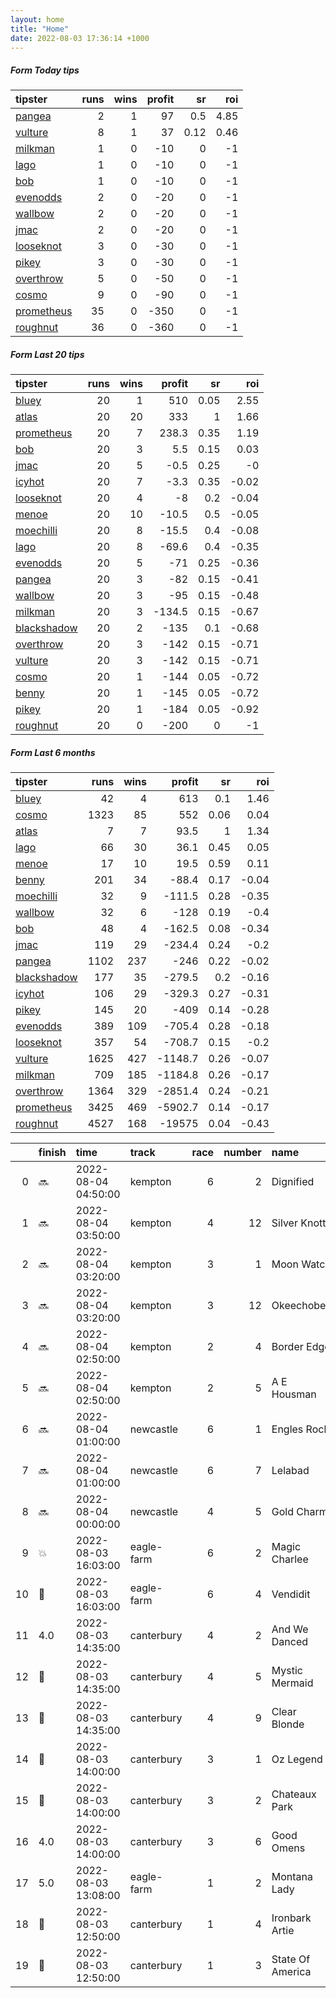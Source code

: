 ```yaml
---   
layout: home  
title: "Home"   
date: 2022-08-03 17:36:14 +1000  
---   
```



##### Form Today tips   

| tipster                                                       |   runs |   wins |   profit |   sr |   roi |
|:--------------------------------------------------------------|-------:|-------:|---------:|-----:|------:|
| [pangea](https://mrwayneo.github.io/tips/pangea.html)         |      2 |      1 |       97 | 0.5  |  4.85 |
| [vulture](https://mrwayneo.github.io/tips/vulture.html)       |      8 |      1 |       37 | 0.12 |  0.46 |
| [milkman](https://mrwayneo.github.io/tips/milkman.html)       |      1 |      0 |      -10 | 0    | -1    |
| [lago](https://mrwayneo.github.io/tips/lago.html)             |      1 |      0 |      -10 | 0    | -1    |
| [bob](https://mrwayneo.github.io/tips/bob.html)               |      1 |      0 |      -10 | 0    | -1    |
| [evenodds](https://mrwayneo.github.io/tips/evenodds.html)     |      2 |      0 |      -20 | 0    | -1    |
| [wallbow](https://mrwayneo.github.io/tips/wallbow.html)       |      2 |      0 |      -20 | 0    | -1    |
| [jmac](https://mrwayneo.github.io/tips/jmac.html)             |      2 |      0 |      -20 | 0    | -1    |
| [looseknot](https://mrwayneo.github.io/tips/looseknot.html)   |      3 |      0 |      -30 | 0    | -1    |
| [pikey](https://mrwayneo.github.io/tips/pikey.html)           |      3 |      0 |      -30 | 0    | -1    |
| [overthrow](https://mrwayneo.github.io/tips/overthrow.html)   |      5 |      0 |      -50 | 0    | -1    |
| [cosmo](https://mrwayneo.github.io/tips/cosmo.html)           |      9 |      0 |      -90 | 0    | -1    |
| [prometheus](https://mrwayneo.github.io/tips/prometheus.html) |     35 |      0 |     -350 | 0    | -1    |
| [roughnut](https://mrwayneo.github.io/tips/roughnut.html)     |     36 |      0 |     -360 | 0    | -1    |

##### Form Last 20 tips   

| tipster                                                         |   runs |   wins |   profit |   sr |   roi |
|:----------------------------------------------------------------|-------:|-------:|---------:|-----:|------:|
| [bluey](https://mrwayneo.github.io/tips/bluey.html)             |     20 |      1 |    510   | 0.05 |  2.55 |
| [atlas](https://mrwayneo.github.io/tips/atlas.html)             |     20 |     20 |    333   | 1    |  1.66 |
| [prometheus](https://mrwayneo.github.io/tips/prometheus.html)   |     20 |      7 |    238.3 | 0.35 |  1.19 |
| [bob](https://mrwayneo.github.io/tips/bob.html)                 |     20 |      3 |      5.5 | 0.15 |  0.03 |
| [jmac](https://mrwayneo.github.io/tips/jmac.html)               |     20 |      5 |     -0.5 | 0.25 | -0    |
| [icyhot](https://mrwayneo.github.io/tips/icyhot.html)           |     20 |      7 |     -3.3 | 0.35 | -0.02 |
| [looseknot](https://mrwayneo.github.io/tips/looseknot.html)     |     20 |      4 |     -8   | 0.2  | -0.04 |
| [menoe](https://mrwayneo.github.io/tips/menoe.html)             |     20 |     10 |    -10.5 | 0.5  | -0.05 |
| [moechilli](https://mrwayneo.github.io/tips/moechilli.html)     |     20 |      8 |    -15.5 | 0.4  | -0.08 |
| [lago](https://mrwayneo.github.io/tips/lago.html)               |     20 |      8 |    -69.6 | 0.4  | -0.35 |
| [evenodds](https://mrwayneo.github.io/tips/evenodds.html)       |     20 |      5 |    -71   | 0.25 | -0.36 |
| [pangea](https://mrwayneo.github.io/tips/pangea.html)           |     20 |      3 |    -82   | 0.15 | -0.41 |
| [wallbow](https://mrwayneo.github.io/tips/wallbow.html)         |     20 |      3 |    -95   | 0.15 | -0.48 |
| [milkman](https://mrwayneo.github.io/tips/milkman.html)         |     20 |      3 |   -134.5 | 0.15 | -0.67 |
| [blackshadow](https://mrwayneo.github.io/tips/blackshadow.html) |     20 |      2 |   -135   | 0.1  | -0.68 |
| [overthrow](https://mrwayneo.github.io/tips/overthrow.html)     |     20 |      3 |   -142   | 0.15 | -0.71 |
| [vulture](https://mrwayneo.github.io/tips/vulture.html)         |     20 |      3 |   -142   | 0.15 | -0.71 |
| [cosmo](https://mrwayneo.github.io/tips/cosmo.html)             |     20 |      1 |   -144   | 0.05 | -0.72 |
| [benny](https://mrwayneo.github.io/tips/benny.html)             |     20 |      1 |   -145   | 0.05 | -0.72 |
| [pikey](https://mrwayneo.github.io/tips/pikey.html)             |     20 |      1 |   -184   | 0.05 | -0.92 |
| [roughnut](https://mrwayneo.github.io/tips/roughnut.html)       |     20 |      0 |   -200   | 0    | -1    |

##### Form Last 6 months   

| tipster                                                         |   runs |   wins |   profit |   sr |   roi |
|:----------------------------------------------------------------|-------:|-------:|---------:|-----:|------:|
| [bluey](https://mrwayneo.github.io/tips/bluey.html)             |     42 |      4 |    613   | 0.1  |  1.46 |
| [cosmo](https://mrwayneo.github.io/tips/cosmo.html)             |   1323 |     85 |    552   | 0.06 |  0.04 |
| [atlas](https://mrwayneo.github.io/tips/atlas.html)             |      7 |      7 |     93.5 | 1    |  1.34 |
| [lago](https://mrwayneo.github.io/tips/lago.html)               |     66 |     30 |     36.1 | 0.45 |  0.05 |
| [menoe](https://mrwayneo.github.io/tips/menoe.html)             |     17 |     10 |     19.5 | 0.59 |  0.11 |
| [benny](https://mrwayneo.github.io/tips/benny.html)             |    201 |     34 |    -88.4 | 0.17 | -0.04 |
| [moechilli](https://mrwayneo.github.io/tips/moechilli.html)     |     32 |      9 |   -111.5 | 0.28 | -0.35 |
| [wallbow](https://mrwayneo.github.io/tips/wallbow.html)         |     32 |      6 |   -128   | 0.19 | -0.4  |
| [bob](https://mrwayneo.github.io/tips/bob.html)                 |     48 |      4 |   -162.5 | 0.08 | -0.34 |
| [jmac](https://mrwayneo.github.io/tips/jmac.html)               |    119 |     29 |   -234.4 | 0.24 | -0.2  |
| [pangea](https://mrwayneo.github.io/tips/pangea.html)           |   1102 |    237 |   -246   | 0.22 | -0.02 |
| [blackshadow](https://mrwayneo.github.io/tips/blackshadow.html) |    177 |     35 |   -279.5 | 0.2  | -0.16 |
| [icyhot](https://mrwayneo.github.io/tips/icyhot.html)           |    106 |     29 |   -329.3 | 0.27 | -0.31 |
| [pikey](https://mrwayneo.github.io/tips/pikey.html)             |    145 |     20 |   -409   | 0.14 | -0.28 |
| [evenodds](https://mrwayneo.github.io/tips/evenodds.html)       |    389 |    109 |   -705.4 | 0.28 | -0.18 |
| [looseknot](https://mrwayneo.github.io/tips/looseknot.html)     |    357 |     54 |   -708.7 | 0.15 | -0.2  |
| [vulture](https://mrwayneo.github.io/tips/vulture.html)         |   1625 |    427 |  -1148.7 | 0.26 | -0.07 |
| [milkman](https://mrwayneo.github.io/tips/milkman.html)         |    709 |    185 |  -1184.8 | 0.26 | -0.17 |
| [overthrow](https://mrwayneo.github.io/tips/overthrow.html)     |   1364 |    329 |  -2851.4 | 0.24 | -0.21 |
| [prometheus](https://mrwayneo.github.io/tips/prometheus.html)   |   3425 |    469 |  -5902.7 | 0.14 | -0.17 |
| [roughnut](https://mrwayneo.github.io/tips/roughnut.html)       |   4527 |    168 | -19575   | 0.04 | -0.43 |

|    | finish            | time                | track      |   race |   number | name             |   odds | tipster             |
|---:|:------------------|:--------------------|:-----------|-------:|---------:|:-----------------|-------:|:--------------------|
|  0 | :soon:            | 2022-08-04 04:50:00 | kempton    |      6 |        2 | Dignified        |   0    | overthrow           |
|  1 | :soon:            | 2022-08-04 03:50:00 | kempton    |      4 |       12 | Silver Knott     |   0    | overthrow           |
|  2 | :soon:            | 2022-08-04 03:20:00 | kempton    |      3 |        1 | Moon Watch       |   0    | evenodds,lago       |
|  3 | :soon:            | 2022-08-04 03:20:00 | kempton    |      3 |       12 | Okeechobee       |   0    | vulture             |
|  4 | :soon:            | 2022-08-04 02:50:00 | kempton    |      2 |        4 | Border Edge      |   2    | evenodds,overthrow  |
|  5 | :soon:            | 2022-08-04 02:50:00 | kempton    |      2 |        5 | A E Housman      |   4.4  | overthrow,looseknot |
|  6 | :soon:            | 2022-08-04 01:00:00 | newcastle  |      6 |        1 | Engles Rock      |   6    | vulture             |
|  7 | :soon:            | 2022-08-04 01:00:00 | newcastle  |      6 |        7 | Lelabad          |   3.9  | looseknot           |
|  8 | :soon:            | 2022-08-04 00:00:00 | newcastle  |      4 |        5 | Gold Charm       |   6    | looseknot           |
|  9 | :boom:            | 2022-08-03 16:03:00 | eagle-farm |      6 |        2 | Magic Charlee    |  11    | vulture,pangea      |
| 10 | :2nd_place_medal: | 2022-08-03 16:03:00 | eagle-farm |      6 |        4 | Vendidit         |   4.5  | pangea              |
| 11 | 4.0               | 2022-08-03 14:35:00 | canterbury |      4 |        2 | And We Danced    |   3.2  | wallbow             |
| 12 | :2nd_place_medal: | 2022-08-03 14:35:00 | canterbury |      4 |        5 | Mystic Mermaid   |   3.5  | vulture,jmac        |
| 13 | :3rd_place_medal: | 2022-08-03 14:35:00 | canterbury |      4 |        9 | Clear Blonde     |  22    | pikey               |
| 14 | :3rd_place_medal: | 2022-08-03 14:00:00 | canterbury |      3 |        1 | Oz Legend        |   8    | wallbow             |
| 15 | :2nd_place_medal: | 2022-08-03 14:00:00 | canterbury |      3 |        2 | Chateaux Park    |   3.25 | jmac                |
| 16 | 4.0               | 2022-08-03 14:00:00 | canterbury |      3 |        6 | Good Omens       |   4.8  | pikey               |
| 17 | 5.0               | 2022-08-03 13:08:00 | eagle-farm |      1 |        2 | Montana Lady     |   3.9  | vulture             |
| 18 | :2nd_place_medal: | 2022-08-03 12:50:00 | canterbury |      1 |        4 | Ironbark Artie   |   3.3  | vulture             |
| 19 | :3rd_place_medal: | 2022-08-03 12:50:00 | canterbury |      1 |        3 | State Of America |  16    | pikey               |